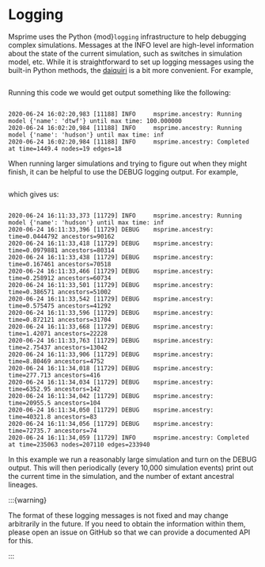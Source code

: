 # Logging

Msprime uses the Python {mod}`logging` infrastructure to help debugging
complex simulations. Messages at the INFO level are high-level information
about the state of the current simulation, such as switches in simulation
model, etc. While it is straightforward to set up logging messages using
the built-in Python methods, the [daiquiri](<https://daiquiri.readthedocs.io/en/latest/>) is a bit more convenient.
For example,

```{literalinclude} examples/logging_info.py

```

Running this code we would get output something like the following:

```{code-block} none

2020-06-24 16:02:20,983 [11188] INFO     msprime.ancestry: Running model {'name': 'dtwf'} until max time: 100.000000
2020-06-24 16:02:20,984 [11188] INFO     msprime.ancestry: Running model {'name': 'hudson'} until max time: inf
2020-06-24 16:02:20,984 [11188] INFO     msprime.ancestry: Completed at time=1449.4 nodes=19 edges=18

```

When running larger simulations and trying to figure out when
they might finish, it can be helpful to use the DEBUG logging output.
For example,

```{literalinclude} examples/logging_debug.py

```

which gives us:

```{code-block} none

2020-06-24 16:11:33,373 [11729] INFO     msprime.ancestry: Running model {'name': 'hudson'} until max time: inf
2020-06-24 16:11:33,396 [11729] DEBUG    msprime.ancestry: time=0.0444792 ancestors=90162
2020-06-24 16:11:33,418 [11729] DEBUG    msprime.ancestry: time=0.0979881 ancestors=80314
2020-06-24 16:11:33,438 [11729] DEBUG    msprime.ancestry: time=0.167461 ancestors=70518
2020-06-24 16:11:33,466 [11729] DEBUG    msprime.ancestry: time=0.258912 ancestors=60734
2020-06-24 16:11:33,501 [11729] DEBUG    msprime.ancestry: time=0.386571 ancestors=51002
2020-06-24 16:11:33,542 [11729] DEBUG    msprime.ancestry: time=0.575475 ancestors=41292
2020-06-24 16:11:33,596 [11729] DEBUG    msprime.ancestry: time=0.872121 ancestors=31704
2020-06-24 16:11:33,668 [11729] DEBUG    msprime.ancestry: time=1.42071 ancestors=22228
2020-06-24 16:11:33,763 [11729] DEBUG    msprime.ancestry: time=2.75437 ancestors=13042
2020-06-24 16:11:33,906 [11729] DEBUG    msprime.ancestry: time=8.80469 ancestors=4752
2020-06-24 16:11:34,018 [11729] DEBUG    msprime.ancestry: time=277.713 ancestors=416
2020-06-24 16:11:34,034 [11729] DEBUG    msprime.ancestry: time=6352.95 ancestors=142
2020-06-24 16:11:34,042 [11729] DEBUG    msprime.ancestry: time=20955.5 ancestors=104
2020-06-24 16:11:34,050 [11729] DEBUG    msprime.ancestry: time=40321.8 ancestors=83
2020-06-24 16:11:34,056 [11729] DEBUG    msprime.ancestry: time=72735.7 ancestors=74
2020-06-24 16:11:34,059 [11729] INFO     msprime.ancestry: Completed at time=235063 nodes=207110 edges=233940

```

In this example we run a reasonably large simulation and turn on
the DEBUG output. This will then periodically (every 10,000 simulation
events) print out the current time in the simulation, and the
number of extant ancestral lineages.

:::{warning}

The format of these logging messages is not fixed and may change
arbitrarily in the future. If you need to obtain the information within
them, please open an issue on GitHub so that we can provide a documented
API for this.

:::


